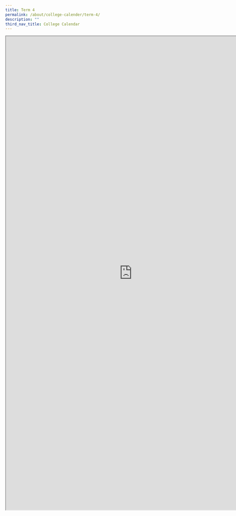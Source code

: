 ```yaml
---
title: Term 4
permalink: /about/college-calender/term-4/
description: ""
third_nav_title: College Calendar
---
```

<iframe src="https://docs.google.com/document/d/e/2PACX-1vR_yTF4QCRlGuJi4lnXFoxeruh6xktWF40isari1rJAtO_0yIvuIYFLYfuitucInA/pub?embedded=true" width=800px height=1500px scrolling="no"></iframe>